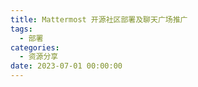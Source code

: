 ```yaml
---
title: Mattermost 开源社区部署及聊天广场推广
tags:
  - 部署
categories:
  - 资源分享
date: 2023-07-01 00:00:00
---
```


> 

<!-- more -->

## 